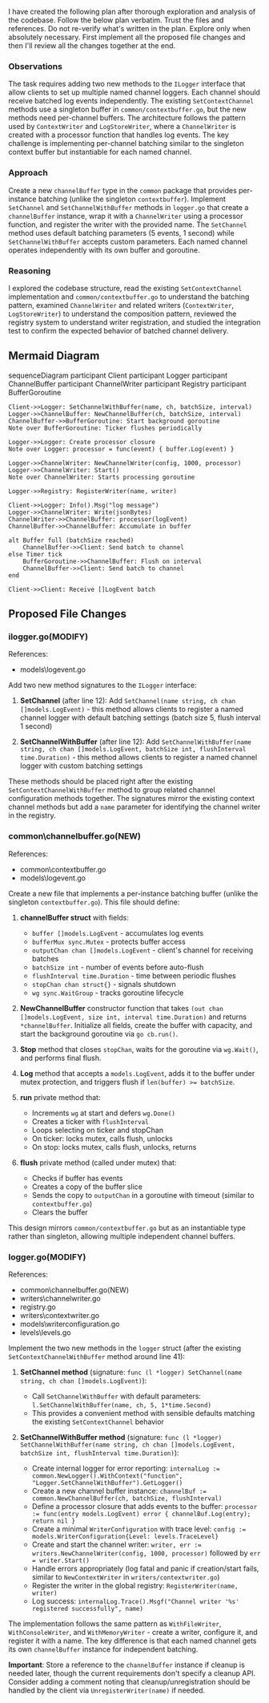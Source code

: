 I have created the following plan after thorough exploration and analysis of the codebase. Follow the below plan verbatim. Trust the files and references. Do not re-verify what's written in the plan. Explore only when absolutely necessary. First implement all the proposed file changes and then I'll review all the changes together at the end.

### Observations

The task requires adding two new methods to the `ILogger` interface that allow clients to set up multiple named channel loggers. Each channel should receive batched log events independently. The existing `SetContextChannel` methods use a singleton buffer in `common/contextbuffer.go`, but the new methods need per-channel buffers. The architecture follows the pattern used by `ContextWriter` and `LogStoreWriter`, where a `ChannelWriter` is created with a processor function that handles log events. The key challenge is implementing per-channel batching similar to the singleton context buffer but instantiable for each named channel.

### Approach

Create a new `channelBuffer` type in the `common` package that provides per-instance batching (unlike the singleton `contextbuffer`). Implement `SetChannel` and `SetChannelWithBuffer` methods in `logger.go` that create a `channelBuffer` instance, wrap it with a `ChannelWriter` using a processor function, and register the writer with the provided name. The `SetChannel` method uses default batching parameters (5 events, 1 second) while `SetChannelWithBuffer` accepts custom parameters. Each named channel operates independently with its own buffer and goroutine.

### Reasoning

I explored the codebase structure, read the existing `SetContextChannel` implementation and `common/contextbuffer.go` to understand the batching pattern, examined `ChannelWriter` and related writers (`ContextWriter`, `LogStoreWriter`) to understand the composition pattern, reviewed the registry system to understand writer registration, and studied the integration test to confirm the expected behavior of batched channel delivery.

## Mermaid Diagram

sequenceDiagram
    participant Client
    participant Logger
    participant ChannelBuffer
    participant ChannelWriter
    participant Registry
    participant BufferGoroutine

    Client->>Logger: SetChannelWithBuffer(name, ch, batchSize, interval)
    Logger->>ChannelBuffer: NewChannelBuffer(ch, batchSize, interval)
    ChannelBuffer->>BufferGoroutine: Start background goroutine
    Note over BufferGoroutine: Ticker flushes periodically
    
    Logger->>Logger: Create processor closure
    Note over Logger: processor = func(event) { buffer.Log(event) }
    
    Logger->>ChannelWriter: NewChannelWriter(config, 1000, processor)
    Logger->>ChannelWriter: Start()
    Note over ChannelWriter: Starts processing goroutine
    
    Logger->>Registry: RegisterWriter(name, writer)
    
    Client->>Logger: Info().Msg("log message")
    Logger->>ChannelWriter: Write(jsonBytes)
    ChannelWriter->>ChannelBuffer: processor(logEvent)
    ChannelBuffer->>ChannelBuffer: Accumulate in buffer
    
    alt Buffer full (batchSize reached)
        ChannelBuffer->>Client: Send batch to channel
    else Timer tick
        BufferGoroutine->>ChannelBuffer: Flush on interval
        ChannelBuffer->>Client: Send batch to channel
    end
    
    Client->>Client: Receive []LogEvent batch

## Proposed File Changes

### ilogger.go(MODIFY)

References: 

- models\logevent.go

Add two new method signatures to the `ILogger` interface:

1. **SetChannel** (after line 12): Add `SetChannel(name string, ch chan []models.LogEvent)` - this method allows clients to register a named channel logger with default batching settings (batch size 5, flush interval 1 second)

2. **SetChannelWithBuffer** (after line 12): Add `SetChannelWithBuffer(name string, ch chan []models.LogEvent, batchSize int, flushInterval time.Duration)` - this method allows clients to register a named channel logger with custom batching settings

These methods should be placed right after the existing `SetContextChannelWithBuffer` method to group related channel configuration methods together. The signatures mirror the existing context channel methods but add a `name` parameter for identifying the channel writer in the registry.

### common\channelbuffer.go(NEW)

References: 

- common\contextbuffer.go
- models\logevent.go

Create a new file that implements a per-instance batching buffer (unlike the singleton `contextbuffer.go`). This file should define:

1. **channelBuffer struct** with fields:
   - `buffer []models.LogEvent` - accumulates log events
   - `bufferMux sync.Mutex` - protects buffer access
   - `outputChan chan []models.LogEvent` - client's channel for receiving batches
   - `batchSize int` - number of events before auto-flush
   - `flushInterval time.Duration` - time between periodic flushes
   - `stopChan chan struct{}` - signals shutdown
   - `wg sync.WaitGroup` - tracks goroutine lifecycle

2. **NewChannelBuffer** constructor function that takes `(out chan []models.LogEvent, size int, interval time.Duration)` and returns `*channelBuffer`. Initialize all fields, create the buffer with capacity, and start the background goroutine via `go cb.run()`.

3. **Stop** method that closes `stopChan`, waits for the goroutine via `wg.Wait()`, and performs final flush.

4. **Log** method that accepts a `models.LogEvent`, adds it to the buffer under mutex protection, and triggers flush if `len(buffer) >= batchSize`.

5. **run** private method that:
   - Increments `wg` at start and defers `wg.Done()`
   - Creates a ticker with `flushInterval`
   - Loops selecting on ticker and stopChan
   - On ticker: locks mutex, calls flush, unlocks
   - On stop: locks mutex, calls flush, unlocks, returns

6. **flush** private method (called under mutex) that:
   - Checks if buffer has events
   - Creates a copy of the buffer slice
   - Sends the copy to `outputChan` in a goroutine with timeout (similar to `contextbuffer.go`)
   - Clears the buffer

This design mirrors `common/contextbuffer.go` but as an instantiable type rather than singleton, allowing multiple independent channel buffers.

### logger.go(MODIFY)

References: 

- common\channelbuffer.go(NEW)
- writers\channelwriter.go
- registry.go
- writers\contextwriter.go
- models\writerconfiguration.go
- levels\levels.go

Implement the two new methods in the `logger` struct (after the existing `SetContextChannelWithBuffer` method around line 41):

1. **SetChannel method** (signature: `func (l *logger) SetChannel(name string, ch chan []models.LogEvent)`):
   - Call `SetChannelWithBuffer` with default parameters: `l.SetChannelWithBuffer(name, ch, 5, 1*time.Second)`
   - This provides a convenient method with sensible defaults matching the existing `SetContextChannel` behavior

2. **SetChannelWithBuffer method** (signature: `func (l *logger) SetChannelWithBuffer(name string, ch chan []models.LogEvent, batchSize int, flushInterval time.Duration)`):
   - Create internal logger for error reporting: `internalLog := common.NewLogger().WithContext("function", "Logger.SetChannelWithBuffer").GetLogger()`
   - Create a new channel buffer instance: `channelBuf := common.NewChannelBuffer(ch, batchSize, flushInterval)`
   - Define a processor closure that adds events to the buffer: `processor := func(entry models.LogEvent) error { channelBuf.Log(entry); return nil }`
   - Create a minimal `WriterConfiguration` with trace level: `config := models.WriterConfiguration{Level: levels.TraceLevel}`
   - Create and start the channel writer: `writer, err := writers.NewChannelWriter(config, 1000, processor)` followed by `err = writer.Start()`
   - Handle errors appropriately (log fatal and panic if creation/start fails, similar to `NewContextWriter` in `writers/contextwriter.go`)
   - Register the writer in the global registry: `RegisterWriter(name, writer)`
   - Log success: `internalLog.Trace().Msgf("Channel writer '%s' registered successfully", name)`

The implementation follows the same pattern as `WithFileWriter`, `WithConsoleWriter`, and `WithMemoryWriter` - create a writer, configure it, and register it with a name. The key difference is that each named channel gets its own `channelBuffer` instance for independent batching.

**Important**: Store a reference to the `channelBuffer` instance if cleanup is needed later, though the current requirements don't specify a cleanup API. Consider adding a comment noting that cleanup/unregistration should be handled by the client via `UnregisterWriter(name)` if needed.